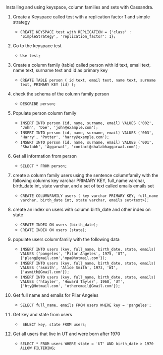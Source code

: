 Installing and using keyspace, column families and sets with Cassandra.

1. Create a Keyspace called test with a replication factor 1 and simple strategy
   - ```` CREATE KEYSPACE test with REPLICATION = {'class' : 'SimpleStrategy', 'replication_factor': 1};  ```` 
 
 2. Go to the keyspace test
    - ```` Use test; ````
 
 
 3. Create a column family (table) called person with id text, email text, name text, surname text and id as primary key
    - ```` CREATE TABLE person ( id text, email text, name text, surname text, PRIMARY KEY (id) ); ````


4. check the schema of the column family person
    - ```` DESCRIBE person; ````

5. Populate person column family
    - ```` INSERT INTO person (id, name, surname, email) VALUES ('002', 'John', 'Doe', 'john@example.com'); ````
    - ```` INSERT INTO person (id, name, surname, email) VALUES ('003', 'Harry', 'Potter', 'harry@example.com'); ````
    - ```` INSERT INTO person (id, name, surname, email) VALUES ('001', 'Shalabh', 'Aggarwal', 'contact@shalabhaggarwal.com'); ````


6. Get all information from person 
    - ```` SELECT * FROM person; ````


7. create a column family users using the sentence columnfamily with the following columns key varchar PRIMARY KEY, full_name varchar, birth_date int, state varchar, and a set of text called emails emails set<text>
  
    - ```` CREATE COLUMNFAMILY users ( key varchar PRIMARY KEY, full_name varchar, birth_date int, state varchar, emails set<text>); ```` 
 
8. create an index on users with column birth_date and other index on state
      - ```` CREATE INDEX ON users (birth_date); ````
      - ```` CREATE INDEX ON users (state); ````
 
9. populate users columnfamily with the following data
      - ```` INSERT INTO users (key, full_name, birth_date, state, emails) VALUES ('pangeles', 'Pilar Angeles', 1975, 'UT',{'plang@gmail.com','mpa@hotmail.com'}); ````
      - ```` INSERT INTO users (key, full_name, birth_date, state, emails) VALUES ('asmith', 'Alice Smith', 1973, 'WI', {'asmith@Gmail.com'}); ````
      - ```` INSERT INTO users (key, full_name, birth_date, state, emails) VALUES ('htayler', 'Howard Tayler', 1968, 'UT', {'hty@Hotmail.com', 'otheremail@Gmail.com'}); ````
  
10. Get full name and emails for Pilar Angeles
    - ```` SELECT full_name, emails FROM users WHERE key = 'pangeles';  ````
  
  
11. Get key and state from users 
    - ````  SELECT key, state FROM users; ````

12. Get all users that live in UT and were born after 1970
    - ```` SELECT * FROM users WHERE state = 'UT' AND birth_date > 1970 ALLOW FILTERING; ````
   
